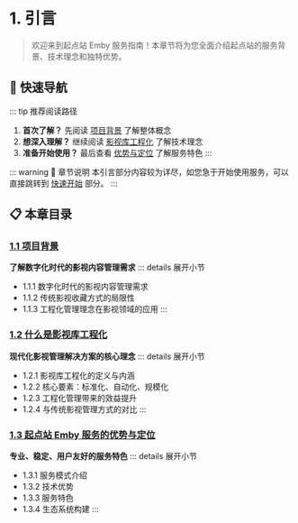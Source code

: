 # 1. 引言

> 欢迎来到起点站 Emby 服务指南！本章节将为您全面介绍起点站的服务背景、技术理念和独特优势。

## 🎯 快速导航

::: tip 推荐阅读路径
1. **首次了解？** 先阅读 [项目背景](./1-background.md) 了解整体概念
2. **想深入理解？** 继续阅读 [影视库工程化](./2-engineering.md) 了解技术理念
3. **准备开始使用？** 最后查看 [优势与定位](./3-service-overview.md) 了解服务特色
:::

::: warning 📝 章节说明
本引言部分内容较为详尽，如您急于开始使用服务，可以直接跳转到 [快速开始](../2-how-to-use/) 部分。
:::

## 📋 本章目录

### [1.1 项目背景](./1-background.md)
**了解数字化时代的影视内容管理需求**
::: details 展开小节
- 1.1.1 数字化时代的影视内容管理需求
- 1.1.2 传统影视收藏方式的局限性  
- 1.1.3 工程化管理理念在影视领域的应用
:::

### [1.2 什么是影视库工程化](./2-engineering.md)
**现代化影视管理解决方案的核心理念**
::: details 展开小节
- 1.2.1 影视库工程化的定义与内涵
- 1.2.2 核心要素：标准化、自动化、规模化
- 1.2.3 工程化管理带来的效益提升
- 1.2.4 与传统影视管理方式的对比
:::

### [1.3 起点站 Emby 服务的优势与定位](./3-service-overview.md)
**专业、稳定、用户友好的服务特色**
::: details 展开小节
- 1.3.1 服务模式介绍
- 1.3.2 技术优势
- 1.3.3 服务特色
- 1.3.4 生态系统构建
:::
